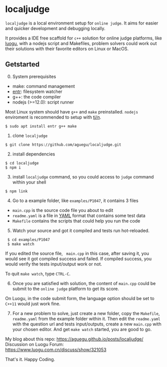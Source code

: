 localjudge
===

`localjudge` is a local environment setup for `online judge`. It aims for easier and quicker development and debugging locally.

It provides a IDE free scaffold for `c++` solution for online judge platforms, like [luogu](https://www.luogu.com.cn), with a nodejs script and Makefiles, problem solvers could work out their solutions with their favorite editors on Linux or MacOS.




Getstarted
---

0. System prerequisites

  * make: command management
  * [entr](http://eradman.com/entrproject/): filesystem watcher
  * g++: the code compiler
  * nodejs (>=12.0): script runner

  Most Linux system should have `g++` and `make` preinstalled. `nodejs` enviroment is recommended to setup with [tj/n](https://github.com/tj/n).
  ```
  $ sudo apt install entr g++ make
  ```

1. clone `localjudge`

  ```
  $ git clone https://github.com/aguegu/localjudge.git
  ```

2. install dependencies

  ```
  $ cd localjudge
  $ npm i
  ```

3. install `localjudge` command, so you could access to `judge` command within your shell

  ```
  $ npm link
  ```

4. Go to a example folder, like `examples/P1047`, it contains 3 files

  * `main.cpp` is the source code file you about to edit
  * `readme.yaml` is a file in [YAML](https://yaml.org/) format that contains some test data
  * `Makefile` contains the scripts that could help you run the code

5. Watch your source and got it compiled and tests run hot-reloaded.

  ```
   $ cd examples/P1047
   $ make watch
  ```

  If you edited the source file, ` main.cpp` in this case, after saving it, you would see it got compiled success and failed. If compiled success, you would verify the tests input/output work or not.

  To quit `make watch`, type `CTRL-C`.

6. Once you are satisfied with solution, the content of `main.cpp` could be submit to the `online judge` platform to get its score.

  On Luogu, in the code submit form, the language option should be set to `C++11` would just work fine.

7. For a new problem to solve, just create a new folder, copy the `Makefile`, `readme.yaml` from the example folder within it. Then edit the `readme.yaml` with the question url and tests input/outputs, create a new `main.cpp` with your chosen editor. And get `make watch` started, you are good to go.

  My blog about this repo: https://aguegu.github.io/posts/localjudge/
  Discussion on Luogu Forum: https://www.luogu.com.cn/discuss/show/321053

  That's it. Happy Coding.

